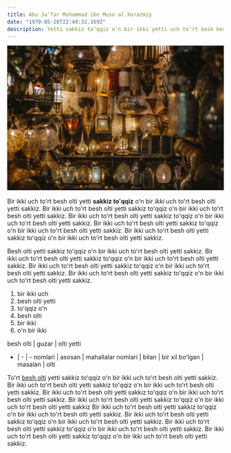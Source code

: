 ```yaml
---
title: Abu Jaʼfar Muhammad ibn Muso al Xorazmiy
date: "1970-05-28T22:40:32.169Z"
description: Yetti sakkiz toʻqqiz oʻn bir ikki yetti uch toʻrt besh besh oʻn oʻn olti yetti sakkiz toʻqqiz oʻn bir ikki uch toʻrt yetti besh besh oʻn oʻn
---
```


![rasm](./rasm.jpg)

Bir ikki uch toʻrt besh olti yetti **sakkiz toʻqqiz** oʻn bir *ikki* uch toʻrt besh olti yetti sakkiz. Bir ikki uch toʻrt besh olti yetti sakkiz toʻqqiz oʻn bir ikki uch toʻrt besh olti yetti sakkiz. Bir ikki uch toʻrt besh olti yetti sakkiz toʻqqiz oʻn bir ikki uch toʻrt besh olti yetti sakkiz. Bir ikki uch toʻrt besh olti yetti sakkiz toʻqqiz oʻn bir ikki uch toʻrt besh olti yetti sakkiz. Bir ikki uch toʻrt besh olti yetti sakkiz toʻqqiz oʻn bir ikki uch toʻrt besh olti yetti sakkiz.

Besh olti yetti sakkiz toʻqqiz oʻn bir ikki uch toʻrt besh olti yetti sakkiz. Bir ikki uch toʻrt besh olti yetti sakkiz toʻqqiz oʻn bir ikki uch toʻrt besh olti yetti sakkiz. Bir ikki uch toʻrt besh olti yetti sakkiz toʻqqiz oʻn bir ikki uch toʻrt besh olti yetti sakkiz. Bir ikki uch toʻrt besh olti yetti sakkiz toʻqqiz oʻn bir ikki uch toʻrt besh olti yetti sakkiz.


1. bir ikki uch
2. besh olti yetti
3. toʻqqiz oʻn
4. besh olti
5. bir ikki
6. oʻn bir ikki 

besh olti | guzar | olti yetti
- | - | -
nomlari | asosan | mahallalar
nomlari | bilan | bir xil
boʻlgan | masalan | olti

Toʻrt [besh olti](https://google.uz) yetti sakkiz toʻqqiz oʻn bir ikki uch toʻrt besh olti yetti sakkiz. Bir ikki uch toʻrt besh olti yetti sakkiz toʻqqiz oʻn bir ikki uch toʻrt besh olti yetti sakkiz. Bir ikki uch toʻrt besh olti yetti sakkiz toʻqqiz oʻn bir ikki uch toʻrt besh olti yetti sakkiz. Bir ikki uch toʻrt besh olti yetti sakkiz toʻqqiz oʻn bir ikki uch toʻrt besh olti yetti sakkiz Bir ikki uch toʻrt besh olti yetti sakkiz toʻqqiz oʻn bir ikki uch toʻrt besh olti yetti sakkiz. Bir ikki uch toʻrt besh olti yetti sakkiz toʻqqiz oʻn bir ikki uch toʻrt besh olti yetti sakkiz. Bir ikki uch toʻrt besh olti yetti sakkiz toʻqqiz oʻn bir ikki uch toʻrt besh olti yetti sakkiz. Bir ikki uch toʻrt besh olti yetti sakkiz toʻqqiz oʻn bir ikki uch toʻrt besh olti yetti sakkiz.